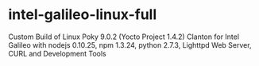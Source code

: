 intel-galileo-linux-full
========================

Custom Build of Linux Poky 9.0.2 (Yocto Project 1.4.2) Clanton for Intel Galileo with nodejs 0.10.25, npm 1.3.24, python 2.7.3, Lighttpd Web Server, CURL and Development Tools
